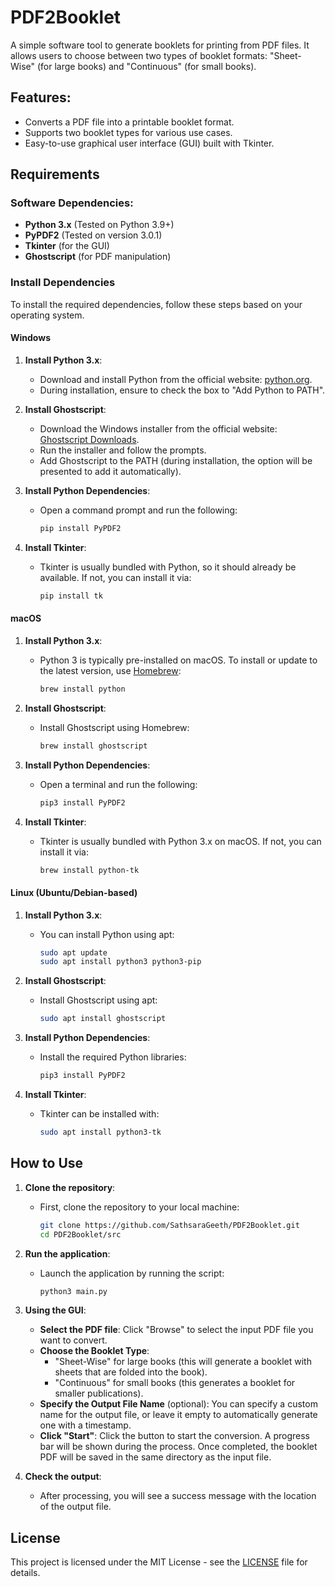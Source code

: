 # PDF2Booklet

A simple software tool to generate booklets for printing from PDF files. It allows users to choose between two types of booklet formats: "Sheet-Wise" (for large books) and "Continuous" (for small books).

## Features:
- Converts a PDF file into a printable booklet format.
- Supports two booklet types for various use cases.
- Easy-to-use graphical user interface (GUI) built with Tkinter.

## Requirements

### Software Dependencies:
- **Python 3.x** (Tested on Python 3.9+)
- **PyPDF2** (Tested on version 3.0.1)
- **Tkinter** (for the GUI)
- **Ghostscript** (for PDF manipulation)

### Install Dependencies

To install the required dependencies, follow these steps based on your operating system.

#### **Windows**

1. **Install Python 3.x**:
   - Download and install Python from the official website: [python.org](https://www.python.org/downloads/).
   - During installation, ensure to check the box to "Add Python to PATH".

2. **Install Ghostscript**:
   - Download the Windows installer from the official website: [Ghostscript Downloads](https://www.ghostscript.com/download/gsdnld.html).
   - Run the installer and follow the prompts.
   - Add Ghostscript to the PATH (during installation, the option will be presented to add it automatically).

3. **Install Python Dependencies**:
   - Open a command prompt and run the following:
     ```bash
     pip install PyPDF2
     ```

4. **Install Tkinter**:
   - Tkinter is usually bundled with Python, so it should already be available. If not, you can install it via:
     ```bash
     pip install tk
     ```

#### **macOS**

1. **Install Python 3.x**:
   - Python 3 is typically pre-installed on macOS. To install or update to the latest version, use [Homebrew](https://brew.sh/):
     ```bash
     brew install python
     ```

2. **Install Ghostscript**:
   - Install Ghostscript using Homebrew:
     ```bash
     brew install ghostscript
     ```

3. **Install Python Dependencies**:
   - Open a terminal and run the following:
     ```bash
     pip3 install PyPDF2
     ```

4. **Install Tkinter**:
   - Tkinter is usually bundled with Python 3.x on macOS. If not, you can install it via:
     ```bash
     brew install python-tk
     ```

#### **Linux (Ubuntu/Debian-based)**

1. **Install Python 3.x**:
   - You can install Python using apt:
     ```bash
     sudo apt update
     sudo apt install python3 python3-pip
     ```

2. **Install Ghostscript**:
   - Install Ghostscript using apt:
     ```bash
     sudo apt install ghostscript
     ```

3. **Install Python Dependencies**:
   - Install the required Python libraries:
     ```bash
     pip3 install PyPDF2
     ```

4. **Install Tkinter**:
   - Tkinter can be installed with:
     ```bash
     sudo apt install python3-tk
     ```

## How to Use

1. **Clone the repository**:
   - First, clone the repository to your local machine:
     ```bash
     git clone https://github.com/SathsaraGeeth/PDF2Booklet.git
     cd PDF2Booklet/src
     ```

2. **Run the application**:
   - Launch the application by running the script:
     ```bash
     python3 main.py
     ```

3. **Using the GUI**:
   - **Select the PDF file**: Click "Browse" to select the input PDF file you want to convert.
   - **Choose the Booklet Type**:
     - "Sheet-Wise" for large books (this will generate a booklet with sheets that are folded into the book).
     - "Continuous" for small books (this generates a booklet for smaller publications).
   - **Specify the Output File Name** (optional): You can specify a custom name for the output file, or leave it empty to automatically generate one with a timestamp.
   - **Click "Start"**: Click the button to start the conversion. A progress bar will be shown during the process. Once completed, the booklet PDF will be saved in the same directory as the input file.

4. **Check the output**:
   - After processing, you will see a success message with the location of the output file.

## License

This project is licensed under the MIT License - see the [LICENSE](LICENSE) file for details.
